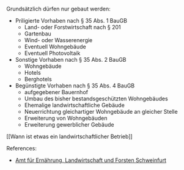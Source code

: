 Grundsätzlich dürfen nur gebaut werden:

- Priligierte Vorhaben nach § 35 Abs. 1 BauGB
	- Land- oder Forstwirtschaft nach § 201
	- Gartenbau
	- Wind- oder Wasserenergie
	- Eventuell Wohngebäude
	- Eventuell Photovoltaik
- Sonstige Vorhaben nach § 35 Abs. 2 BauGB
	- Wohngebäude
	- Hotels
	- Berghotels
- Begünstigte Vorhaben nach § 35 Abs. 4 BauGB
	- aufgegebener Bauernhof
	- Umbau des bisher bestandsgeschützten Wohngebäudes
	- Ehemalige landwirtschaftliche Gebäude
	- Neuerrichtung gleichartiger Wohngebäude an gleicher Stelle
	- Erweiterung von Wohngebäuden
	- Erweiterung gewerblicher Gebäude

[[Wann ist etwas ein landwirtschaftlicher Betrieb]]


References:
- [Amt für Ernährung, Landwirtschaft und Forsten Schweinfurt](https://www.alf-sw.bayern.de/landwirtschaft/177235/index.php)
